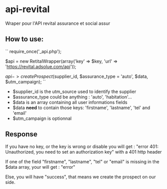 # api-revital
Wraper pour l'API revital assurance et social assur


## How to use: 
``
require_once('_api.php');

$api = new RetitalWrapper(array('key' => $key, 'url' => 'https://revital.adsolue.com/api'));

$api->createProspect($supplier_id, $assurance_type = 'auto', $data, $utm_campaign);
``

* $supplier_id is the utm_source used to identify the supplier
* $assurance_type could be anything : 'auto', 'habitation'…
* $data is an array containing all user informations fields
* $data **need** to contain those keys: 'firstname', 'lastname', 'tel' and 'email'
* $utm_campaign is optionnal

## Response

If you have no key, or the key is wrong or disable you will get :
"error 401: Unauthorized, you need to set an authorization key" with a 401 http header

If one of the field "firstname", "lastname", "tel" or "email" is missing in the $data array, your will get : "error"

Else, you will have "success", that means we create the prospect on our side.
